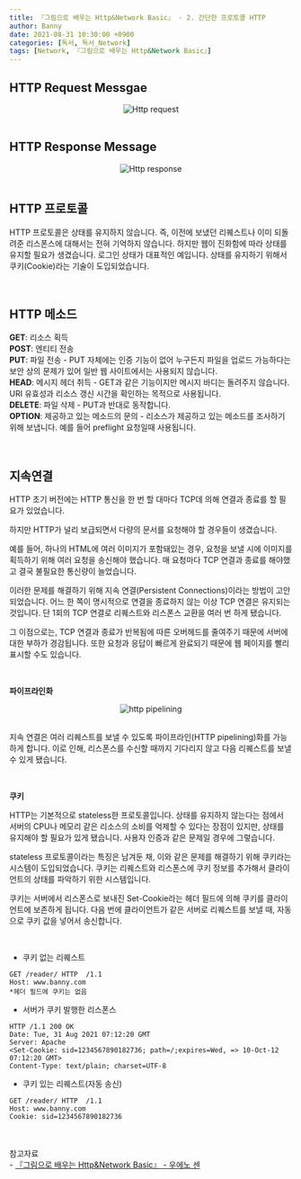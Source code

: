 ```yaml
---
title: 『그림으로 배우는 Http&Network Basic』 - 2. 간단한 프로토콜 HTTP
author: Banny
date: 2021-08-31 10:30:00 +0900
categories: [독서, 독서_Network]
tags: [Network, 『그림으로 배우는 Http&Network Basic』]
---
```


## HTTP Request Messgae

<center>
<img alt="Http request" src="https://user-images.githubusercontent.com/62047302/131335403-2b11f8dc-c83b-411e-94a4-eb00decd97b8.png">
</center>

<br>

## HTTP Response Message

<center>
<img alt="Http response" src="https://user-images.githubusercontent.com/62047302/131335487-6cfc7593-76bd-4259-a08a-a077e462be0d.png">
</center>

<br>

## HTTP 프로토콜

HTTP 프로토콜은 상태를 유지하지 않습니다. 즉, 이전에 보냈던 리퀘스트나 이미 되돌려준 리스폰스에 대해서는 전혀 기억하지 않습니다.
하지만 웹이 진화함에 따라 상태를 유지할 필요가 생겼습니다. 로그인 상태가 대표적인 예입니다.
상태를 유지하기 위해서 쿠키(Cookie)라는 기술이 도입되었습니다.

<br>

## HTTP 메소드

<strong>GET</strong>: 리소스 획득<br>
<strong>POST</strong>: 엔티티 전송<br>
<strong>PUT</strong>: 파일 전송 - PUT 자체에는 인증 기능이 없어 누구든지 파일을 업로드 가능하다는 보안 상의 문제가 있어 일반 웹 사이트에서는 사용되지 않습니다.<br>
<strong>HEAD</strong>: 메시지 헤더 취득 - GET과 같은 기능이지만 메시지 바디는 돌려주지 않습니다. URI 유효성과 리소스 갱신 시간을 확인하는 목적으로 사용됩니다.<br>
<strong>DELETE</strong>: 파일 삭제 - PUT과 반대로 동작합니다.<br>
<strong>OPTION</strong>: 제공하고 있는 메소드의 문의 - 리소스가 제공하고 있는 메소드를 조사하기 위해 보냅니다. 예를 들어 preflight 요청일때 사용됩니다.<br>

<br>

## 지속연결

HTTP 초기 버전에는 HTTP 통신을 한 번 할 대마다 TCP데 의해 연결과 종료를 할 필요가 있었습니다.

하지만 HTTP가 널리 보급되면서 다량의 문서를 요청해야 할 경우들이 생겼습니다.

예를 들어, 하나의 HTML에 여러 이미지가 포함돼있는 경우, 요청을 보낼 시에 이미지를 획득하기 위해 여러 요청을 송신해야 했습니다. 매 요청마다 TCP 연결과 종료를 해야했고 결국 불필요한 통신량이 늘었습니다.

이러한 문제를 해결하기 위해 지속 연결(Persistent Connections)이라는 방법이 고안되었습니다. 어느 한 쪽이 명시적으로 연결을 종료하지 않는 이상 TCP 연결은 유지되는 것입니다.
단 1회의 TCP 연결로 리퀘스트와 리스폰스 교환을 여러 번 하게 됐습니다.

그 이점으로는, TCP 연결과 종료가 반복됨에 따른 오버헤드를 줄여주기 때문에 서버에 대한 부하가 경감됩니다.
또한 요청과 응답이 빠르게 완료되기 때문에 웹 페이지를 빨리 표시할 수도 있습니다.

<br>

<strong>파이프라인화</strong>

<center>
<img alt="http pipelining" src="https://user-images.githubusercontent.com/62047302/131347776-c8819e48-6e6d-483c-9a66-2e8a2c4a0827.png">
</center>

<br>

지속 연결은 여러 리퀘스트를 보낼 수 있도록 파이프라인(HTTP pipelining)화를 가능하게 합니다. 이로 인해, 리스폰스를 수신할 때까지 기다리지 않고 다음 리퀘스트를 보낼 수 있게 됐습니다.

<br>

<strong>쿠키</strong>

HTTP는 기본적으로 stateless한 프로토콜입니다. 상태를 유지하지 않는다는 점에서 서버의 CPU나 메모리 같은 리소스의 소비를 억제할 수 있다는 장점이 있지만, 상태를 유지해야 할 필요가 있게 됐습니다. 사용자 인증과 같은 문제일 경우에 그렇습니다.

stateless 프로토콜이라는 특징은 남겨둔 채, 이와 같은 문제를 해결하기 위해 쿠키라는 시스템이 도입되었습니다.
쿠키는 리퀘스트와 리스폰스에 쿠키 정보를 추가해서 클라이언트의 상태를 파악하기 위한 시스템입니다.

쿠키는 서버에서 리스폰스로 보내진 Set-Cookie라는 헤더 필드에 의해 쿠키를 클라이언트에 보존하게 됩니다. 다음 번에 클라이언트가 같은 서버로 리퀘스트를 보낼 때, 자동으로 쿠키 값을 넣어서 송신합니다.

<br>

- 쿠키 없는 리퀘스트

```
GET /reader/ HTTP  /1.1
Host: www.banny.com
*헤더 필드에 쿠키는 없음
```

- 서버가 쿠키 발행한 리스폰스

```
HTTP /1.1 200 OK
Date: Tue, 31 Aug 2021 07:12:20 GMT
Server: Apache
<Set-Cookie: sid=1234567890182736; path=/;expires=Wed, => 10-Oct-12 07:12:20 GMT>
Content-Type: text/plain; charset=UTF-8
```

- 쿠키 있는 리퀘스트(자동 송신)

```
GET /reader/ HTTP  /1.1
Host: www.banny.com
Cookie: sid=1234567890182736
```

<br>
<br>
참고자료<br>
- <a href="http://www.yes24.com/Product/Goods/15894097">『그림으로 배우는 Http&Network Basic』 - 우에노 센</a>
